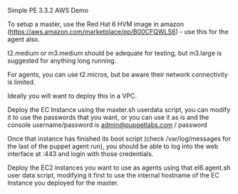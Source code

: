 Simple PE 3.3.2 AWS Demo


To setup a master, use the Red Hat 6 HVM image in amazon (https://aws.amazon.com/marketplace/pp/B00CFQWLS6) - use this for the agent also.

t2.medium or m3.medium should be adequate for testing, but m3.large is suggested for anything long running.

For agents, you can use t2.micros, but be aware their network connectivity is limited.

Ideally you will want to deploy this in a VPC.

Deploy the EC Instance using the master.sh userdata script, you can modify it to use the passwords that you want, or you can use it as is and the console username/password is admin@puppetlabs.com / password

Once that instance has finished its boot script (check /var/log/messages for the last of the puppet agent run), you should be able to log into the web interface at :443 and login with those credentials.

Deploy the EC2 instances you want to use as agents using that el6.agent.sh user data script, modifying it first to use the internal hostname of the EC Instance you deployed for the master.
